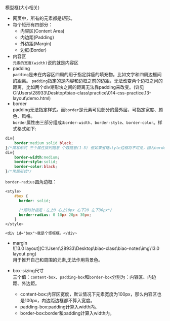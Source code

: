 模型框(大小相关)

- 网页中，所有的元素都是矩形。
- 每个矩形有四部分：
    * 内容区(Content Area)
    * 内边距(Padding)
    * 外边距(Margin)
    * 边框(Border)
- 内容区    
`元素的宽度(width)`说的就是内容区
- padding   
`padding`是未在内容区四周的用于指定胖瘦的填充物。比如文字和四周边框间的距离。
`padding`指定的是内容和边框之前的边距，无法改变两个边框之间的距离，比如两个div矩形块之间的距离无法靠padding来改变。(详见C:\Users\28933\Desktop\biao-class\practice\014-css-practice\.13-layout\demo.html)
- border   
padding无法指定样式。而`border`是元素可见部分的最外层，可指定宽度、颜色、风格。       
`border`属性由三部分组成:`border-width`、`border-style`、`border-color`。样式格式如下:   
```CSS
div{
    border:medium solid black; 
}/*简写形式 三个属性排列随意 个数随意(1-3) 但如果省略style边框将不可见，因为border-style默认为none*/
div{
    border-width:medium;
    border-style:solid;
    border-color:black;
}/*常规形式*/
```
`border-radius`圆角边框：
```CSS
<style>
    #box {
      border: solid;

      /*顺时针指定：左上0 右上10px 右下20 左下30px*/
      border-radius: 0 10px 20px 30px;
    }
</style>

<div id="box">我是个怪框框。</div>
```
- margin      
![13.0 layout](C:\Users\28933\Desktop\biao-class\biao-notes\img\13.0 layout.png)   
用于推开自己和周围的元素,无法作用背景色。

- box-sizing尺寸   
三个值：`content-box`、`padding-box`和`border-box`分别为：内容区、内边距、外边距。
    - content-box:内容区宽度，默认情况下元素宽度为100px，那么内容区也是100px，内边距边框都不算入宽度。
    - padding-box:padding计算入width内。
    - border-box:border和padding计算入width内。
